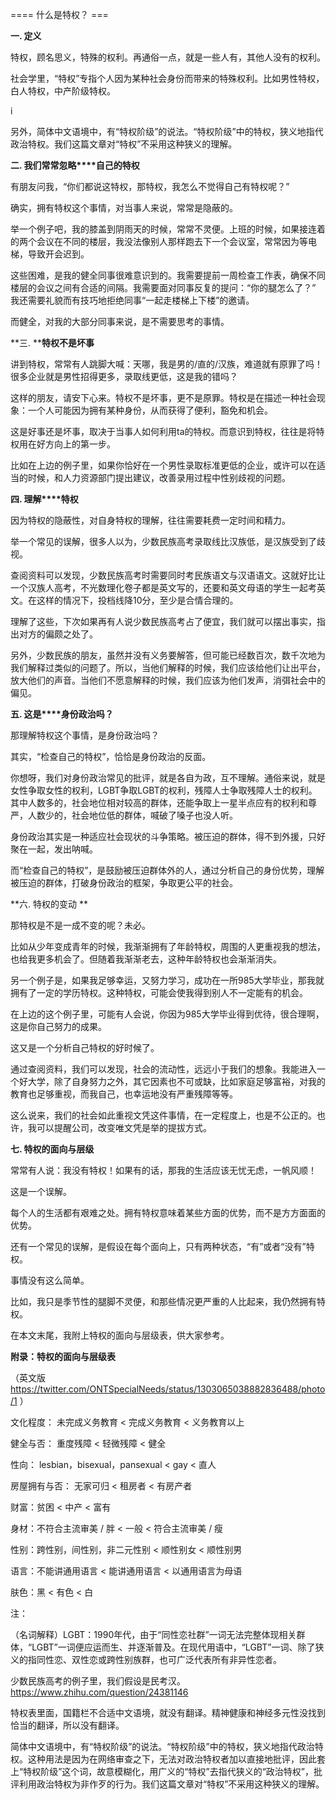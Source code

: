 


==== 什么是特权？  ===


**一. 定义**

特权，顾名思义，特殊的权利。再通俗一点，就是一些人有，其他人没有的权利。

社会学里，“特权”专指个人因为某种社会身份而带来的特殊权利。比如男性特权，白人特权，中产阶级特权。

i

另外，简体中文语境中，有“特权阶级”的说法。“特权阶级”中的特权，狭义地指代政治特权。我们这篇文章对“特权”不采用这种狭义的理解。

**二. ****我们常常****忽略****自己的特权**

有朋友问我，“你们都说这特权，那特权，我怎么不觉得自己有特权呢？”

确实，拥有特权这个事情，对当事人来说，常常是隐蔽的。

举一个例子吧，我的膝盖到阴雨天的时候，常常不灵便。上班的时候，如果接连着的两个会议在不同的楼层，我没法像别人那样跑去下一个会议室，常常因为等电梯，导致开会迟到。

这些困难，是我的健全同事很难意识到的。我需要提前一周检查工作表，确保不同楼层的会议之间有合适的间隔。我需要面对同事反复的提问：“你的腿怎么了？” 我还需要礼貌而有技巧地拒绝同事“一起走楼梯上下楼”的邀请。

而健全，对我的大部分同事来说，是不需要思考的事情。

**三. ****特权不是坏事**

讲到特权，常常有人跳脚大喊：天哪，我是男的/直的/汉族，难道就有原罪了吗！很多企业就是男性招得更多，录取线更低，这是我的错吗？

这样的朋友，请安下心来。特权不是坏事，更不是原罪。特权是在描述一种社会现象：一个人可能因为拥有某种身份，从而获得了便利，豁免和机会。

这是好事还是坏事，取决于当事人如何利用ta的特权。而意识到特权，往往是将特权用在好方向上的第一步。

比如在上边的例子里，如果你恰好在一个男性录取标准更低的企业，或许可以在适当的时候，和人力资源部门提出建议，改善录用过程中性别歧视的问题。

**四. 理解****特权**

因为特权的隐蔽性，对自身特权的理解，往往需要耗费一定时间和精力。

举一个常见的误解，很多人以为，少数民族高考录取线比汉族低，是汉族受到了歧视。

查阅资料可以发现，少数民族高考时需要同时考民族语文与汉语语文。这就好比让一个汉族人高考，不光数理化卷子都是英文写的，还要和英文母语的学生一起考英文。在这样的情况下，投档线降10分，至少是合情合理的。

理解了这些，下次如果再有人说少数民族高考占了便宜，我们就可以摆出事实，指出对方的偏颇之处了。

另外，少数民族的朋友，虽然并没有义务要解答，但可能已经数百次，数千次地为我们解释过类似的问题了。所以，当他们解释的时候，我们应该给他们让出平台，放大他们的声音。当他们不愿意解释的时候，我们应该为他们发声，消弭社会中的偏见。

**五. 这是****身份政治吗？**

那理解特权这个事情，是身份政治吗？

其实，“检查自己的特权”，恰恰是身份政治的反面。

你想呀，我们对身份政治常见的批评，就是各自为政，互不理解。通俗来说，就是女性争取女性的权利，LGBT争取LGBT的权利，残障人士争取残障人士的权利。其中人数多的，社会地位相对较高的群体，还能争取上一星半点应有的权利和尊严，人数少的，社会地位低的群体，喊破了嗓子也没人听。

身份政治其实是一种适应社会现状的斗争策略。被压迫的群体，得不到外援，只好聚在一起，发出呐喊。

而“检查自己的特权”，是鼓励被压迫群体外的人，通过分析自己的身份优势，理解被压迫的群体，打破身份政治的框架，争取更公平的社会。

**六. 特权的变动 **

那特权是不是一成不变的呢？未必。

比如从少年变成青年的时候，我渐渐拥有了年龄特权，周围的人更重视我的想法，也给我更多机会了。但随着我渐渐老去，这种年龄特权也会渐渐消失。

另一个例子是，如果我足够幸运，又努力学习，成功在一所985大学毕业，那我就拥有了一定的学历特权。这种特权，可能会使我得到别人不一定能有的机会。

在上边的这个例子里，可能有人会说，你因为985大学毕业得到优待，很合理啊，这是你自己努力的成果。

这又是一个分析自己特权的好时候了。

通过查阅资料，我们可以发现，社会的流动性，远远小于我们的想象。我能进入一个好大学，除了自身努力之外，其它因素也不可或缺，比如家庭足够富裕，对我的教育也足够重视，而我自己，也幸运地没有严重残障等等。

这么说来，我们的社会如此重视文凭这件事情，在一定程度上，也是不公正的。也许，我可以提醒公司，改变唯文凭是举的提拔方式。

**七. 特权的面向****与****层级**

常常有人说：我没有特权！如果有的话，那我的生活应该无忧无虑，一帆风顺！

这是一个误解。

每个人的生活都有艰难之处。拥有特权意味着某些方面的优势，而不是方方面面的优势。

还有一个常见的误解，是假设在每个面向上，只有两种状态，“有”或者“没有”特权。

事情没有这么简单。

比如，我只是季节性的腿脚不灵便，和那些情况更严重的人比起来，我仍然拥有特权。

在本文末尾，我附上特权的面向与层级表，供大家参考。

**附录：特权的面向****与****层级表**

（英文版 https://twitter.com/ONTSpecialNeeds/status/1303065038882836488/photo/1 ）

文化程度： 未完成义务教育 < 完成义务教育 < 义务教育以上

健全与否： 重度残障 < 轻微残障 < 健全

性向： lesbian，bisexual，pansexual < gay < 直人

房屋拥有与否： 无家可归 < 租房者 < 有房产者

财富：贫困 < 中产 < 富有

身材：不符合主流审美 / 胖 < 一般 < 符合主流审美 / 瘦

性别：跨性别，间性别，非二元性别 < 顺性别女 < 顺性别男

语言：不能讲通用语言 < 能讲通用语言 < 以通用语言为母语

肤色：黑 < 有色 < 白

注：

（名词解释）LGBT：1990年代，由于“同性恋社群”一词无法完整体现相关群体，“LGBT”一词便应运而生、并逐渐普及。在现代用语中，“LGBT”一词、除了狭义的指同性恋、双性恋或跨性别族群，也可广泛代表所有非异性恋者。

少数民族高考的例子里，我们假设是民考汉。https://www.zhihu.com/question/24381146

特权表里面，国籍栏不合适中文语境，就没有翻译。精神健康和神经多元性没找到恰当的翻译，所以没有翻译。

简体中文语境中，有“特权阶级”的说法。“特权阶级”中的特权，狭义地指代政治特权。这种用法是因为在网络审查之下，无法对政治特权者加以直接地批评，因此套上“特权阶级”这个词，故意模糊化，用广义的“特权”去指代狭义的“政治特权”，批评利用政治特权为非作歹的行为。我们这篇文章对“特权”不采用这种狭义的理解。